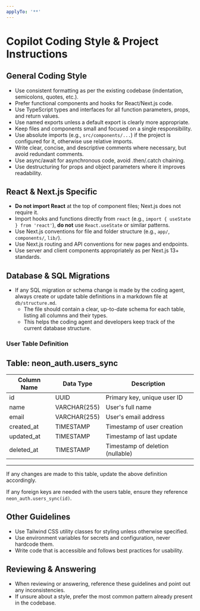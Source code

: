 ```yaml
---
applyTo: '**'
---
```



# Copilot Coding Style & Project Instructions

## General Coding Style
- Use consistent formatting as per the existing codebase (indentation, semicolons, quotes, etc.).
- Prefer functional components and hooks for React/Next.js code.
- Use TypeScript types and interfaces for all function parameters, props, and return values.
- Use named exports unless a default export is clearly more appropriate.
- Keep files and components small and focused on a single responsibility.
- Use absolute imports (e.g., `src/components/...`) if the project is configured for it, otherwise use relative imports.
- Write clear, concise, and descriptive comments where necessary, but avoid redundant comments.
- Use async/await for asynchronous code, avoid .then/.catch chaining.
- Use destructuring for props and object parameters where it improves readability.

## React & Next.js Specific
- **Do not import React** at the top of component files; Next.js does not require it.
- Import hooks and functions directly from `react` (e.g., `import { useState } from 'react'`), **do not** use `React.useState` or similar patterns.
- Use Next.js conventions for file and folder structure (e.g., `app/`, `components/`, `lib/`).
- Use Next.js routing and API conventions for new pages and endpoints.
- Use server and client components appropriately as per Next.js 13+ standards.

## Database & SQL Migrations
- If any SQL migration or schema change is made by the coding agent, always create or update table definitions in a markdown file at `db/structure.md`.
	- The file should contain a clear, up-to-date schema for each table, listing all columns and their types.
	- This helps the coding agent and developers keep track of the current database structure.

### User Table Definition
Table: neon_auth.users_sync
--------------------------------------------------------------------------
| Column Name     | Data Type        | Description                       |
|-----------------|------------------|-----------------------------------|
| id              | UUID             | Primary key, unique user ID       |
| name            | VARCHAR(255)     | User's full name                  |
| email           | VARCHAR(255)     | User's email address              |
| created_at      | TIMESTAMP        | Timestamp of user creation        |
| updated_at      | TIMESTAMP        | Timestamp of last update          |
| deleted_at      | TIMESTAMP        | Timestamp of deletion (nullable)  |
--------------------------------------------------------------------------

If any changes are made to this table, update the above definition accordingly.

If any foreign keys are needed with the users table, ensure they reference `neon_auth.users_sync(id)`.

## Other Guidelines
- Use Tailwind CSS utility classes for styling unless otherwise specified.
- Use environment variables for secrets and configuration, never hardcode them.
- Write code that is accessible and follows best practices for usability.

## Reviewing & Answering
- When reviewing or answering, reference these guidelines and point out any inconsistencies.
- If unsure about a style, prefer the most common pattern already present in the codebase.
